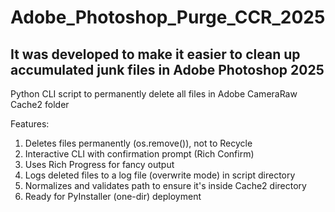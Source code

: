# Adobe_Photoshop_Purge_CCR_2025
It was developed to make it easier to clean up accumulated junk files in Adobe Photoshop 2025
----------
Python CLI script to permanently delete all files in Adobe CameraRaw Cache2 folder

Features:
1. Deletes files permanently (os.remove()), not to Recycle
2. Interactive CLI with confirmation prompt (Rich Confirm)
3. Uses Rich Progress for fancy output
4. Logs deleted files to a log file (overwrite mode) in script directory
5. Normalizes and validates path to ensure it's inside Cache2 directory
6. Ready for PyInstaller (one-dir) deployment
